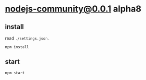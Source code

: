 # nodejs-community@0.0.1 alpha8


## install
read `./settings.json`.
```
npm install
```


## start
```
npm start
```